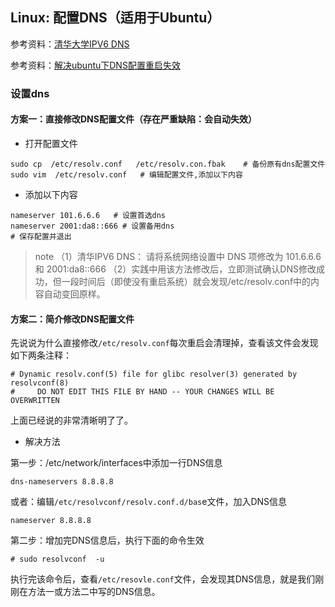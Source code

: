 ## Linux: 配置DNS（适用于Ubuntu）

参考资料：[清华大学IPV6 DNS](https://tuna.moe/help/dns/)

参考资料：[解决ubuntu下DNS配置重启失效](http://www.361way.com/ubuntu-dns-resolvconf/3637.html)

### 设置dns

#### 方案一：直接修改DNS配置文件（存在严重缺陷：会自动失效）

* 打开配置文件
```shell
sudo cp  /etc/resolv.conf   /etc/resolv.con.fbak    # 备份原有dns配置文件
sudo vim  /etc/resolv.conf   # 编辑配置文件,添加以下内容
```

* 添加以下内容
```shell
nameserver 101.6.6.6   # 设置首选dns
nameserver 2001:da8::666 # 设置备用dns
# 保存配置并退出
```
>note
>（1）清华IPV6 DNS： 请将系统网络设置中 DNS 项修改为 101.6.6.6 和 2001:da8::666
>（2）实践中用该方法修改后，立即测试确认DNS修改成功，但一段时间后（即使没有重启系统）就会发现/etc/resolv.conf中的内容自动变回原样。

#### 方案二：简介修改DNS配置文件

先说说为什么直接修改`/etc/resolv.conf`每次重启会清理掉，查看该文件会发现如下两条注释：
```shell
# Dynamic resolv.conf(5) file for glibc resolver(3) generated by resolvconf(8)
#     DO NOT EDIT THIS FILE BY HAND -- YOUR CHANGES WILL BE OVERWRITTEN
```
上面已经说的非常清晰明了了。

* 解决方法

第一步：/etc/network/interfaces中添加一行DNS信息
```shell
dns-nameservers 8.8.8.8
```
或者：编辑`/etc/resolvconf/resolv.conf.d/bas`e文件，加入DNS信息
```shell
nameserver 8.8.8.8
```

第二步：增加完DNS信息后，执行下面的命令生效
```shell
# sudo resolvconf  -u
```
执行完该命令后，查看`/etc/resovle.conf`文件，会发现其DNS信息，就是我们刚刚在方法一或方法二中写的DNS信息。

